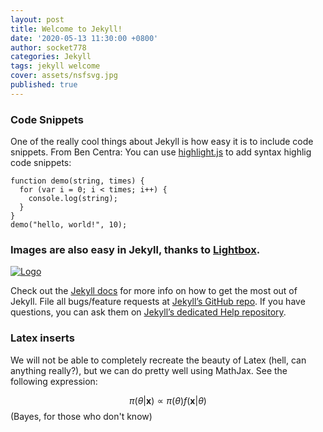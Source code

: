 ```yaml
---
layout: post
title: Welcome to Jekyll!
date: '2020-05-13 11:30:00 +0800'
author: socket778
categories: Jekyll
tags: jekyll welcome
cover: assets/nsfsvg.jpg
published: true
---
```


### Code Snippets
One of the really cool things about Jekyll is how easy it is to include code snippets.  From Ben Centra:
You can use [highlight.js][highlight] to add syntax highlig code snippets:

<pre><code class="hljs javascript">function demo(string, times) {
  for (var i = 0; i < times; i++) {
    console.log(string);
  }
}
demo("hello, world!", 10);</code></pre>

### Images are also easy in Jekyll, thanks to [Lightbox][lightbox].


<a href="{{ site.baseurl }}assets/logo2.jpg" data-lightbox="falcon9-large" data-title="Logo">
  <img src="{{ site.baseurl }}assets/logo2.jpg" title="Logo">
</a>



Check out the [Jekyll docs][jekyll] for more info on how to get the most out of Jekyll. File all bugs/feature requests at [Jekyll’s GitHub repo][jekyll-gh]. If you have questions, you can ask them on [Jekyll’s dedicated Help repository][jekyll-help].


### Latex inserts

We will not be able to completely recreate the beauty of Latex (hell, can anything really?), but we can do pretty well using MathJax.  See the following expression:

$$ \pi(\theta|\mathbf{x})\propto \pi(\theta)f(\mathbf{x}|\theta) $$ 
(Bayes, for those who don't know)

[jekyll]:      http://jekyllrb.com
[jekyll-gh]:   https://github.com/jekyll/jekyll
[jekyll-help]: https://github.com/jekyll/jekyll-help
[highlight]:   https://highlightjs.org/
[lightbox]:    http://lokeshdhakar.com/projects/lightbox2/
[jekyll-archive]: https://github.com/jekyll/jekyll-archives
